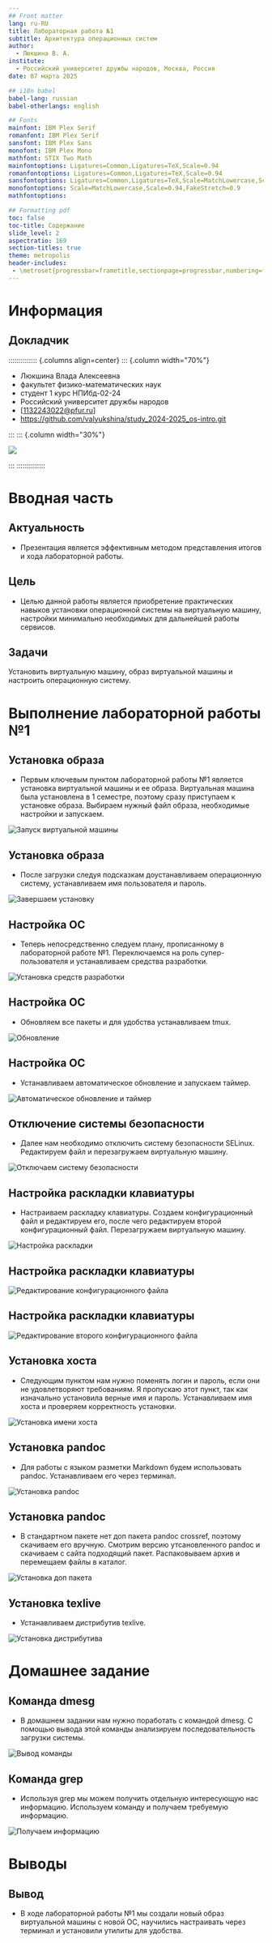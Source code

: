 ```yaml
---
## Front matter
lang: ru-RU
title: Лабораторная работа №1
subtitle: Архитектура операционных систем
author:
  - Люкшина В. А.
institute:
  - Российский университет дружбы народов, Москва, Россия
date: 07 марта 2025

## i18n babel
babel-lang: russian
babel-otherlangs: english

## Fonts
mainfont: IBM Plex Serif
romanfont: IBM Plex Serif
sansfont: IBM Plex Sans
monofont: IBM Plex Mono
mathfont: STIX Two Math
mainfontoptions: Ligatures=Common,Ligatures=TeX,Scale=0.94
romanfontoptions: Ligatures=Common,Ligatures=TeX,Scale=0.94
sansfontoptions: Ligatures=Common,Ligatures=TeX,Scale=MatchLowercase,Scale=0.94
monofontoptions: Scale=MatchLowercase,Scale=0.94,FakeStretch=0.9
mathfontoptions:

## Formatting pdf
toc: false
toc-title: Содержание
slide_level: 2
aspectratio: 169
section-titles: true
theme: metropolis
header-includes:
 - \metroset{progressbar=frametitle,sectionpage=progressbar,numbering=fraction}
---
```


# Информация

## Докладчик

:::::::::::::: {.columns align=center}
::: {.column width="70%"}

  * Люкшина Влада Алексеевна
  * факультет физико-математических наук
  * студент 1 курс НПИбд-02-24
  * Российский университет дружбы народов
  * [1132243022@pfur.ru]
  * <https://github.com/valyukshina/study_2024-2025_os-intro.git>

:::
::: {.column width="30%"}

![](./image/1.png)

:::
::::::::::::::

# Вводная часть

## Актуальность

- Презентация является эффективным методом представления итогов и хода лабораторной работы.

## Цель

- Целью данной работы является приобретение практических навыков установки операционной системы на виртуальную машину, настройки минимально необходимых для дальнейшей работы сервисов.  

## Задачи

Установить виртуальную машину, образ виртуальной машины и настроить операционную систему.  

# Выполнение лабораторной работы №1
## Установка образа
- Первым ключевым пунктом лабораторной работы №1 является установка виртуальной машины и ее образа. Виртуальная машина была установлена в 1 семестре, поэтому сразу приступаем к установке образа. Выбираем нужный файл образа, необходимые настройки и запускаем.  

![Запуск виртуальной машины](./image/1.png)  

## Установка образа
- После загрузки следуя подсказкам доустанавливаем операционную систему, устанавливаем имя пользователя и пароль.  

![Завершаем установку](./image/2.png)  

## Настройка ОС
- Теперь непосредственно следуем плану, прописанному в лабораторной работе №1. Переключаемся на роль супер-пользователя и устанавливаем средства разработки.  

![Установка средств разработки](./image/3.png)  

## Настройка ОС
- Обновляем все пакеты и для удобства устанавливаем tmux.  

![Обновление](./image/4.png)  

## Настройка ОС
- Устанавливаем автоматическое обновление и запускаем таймер.  

![Автоматическое обновление и таймер](./image/5.png)  

## Отключение системы безопасности 
- Далее нам необходимо отключить систему безопасности SELinux. Редактируем файл и перезагружаем виртуальную машину.  

![Отключаем систему безопасности](./image/6.png)  

## Настройка раскладки клавиатуры
- Настраиваем раскладку клавиатуры. Создаем конфигурационный файл и редактируем его, после чего редактируем второй конфигурационный файл. Перезагружаем виртуальную машину.  

![Настройка раскладки](./image/7.png)  

## Настройка раскладки клавиатуры
![Редактирование конфигурационного файла](./image/8.png)  

## Настройка раскладки клавиатуры
![Редактирование второго конфигурационного файла](./image/9.png)  

## Установка хоста
- Следующим пунктом нам нужно поменять логин и пароль, если они не удовлетворяют требованиям. Я пропускаю этот пункт, так как изначально установила верные имя и пароль. Устанавливаем имя хоста и проверяем корректность установки.  

![Установка имени хоста](./image/10.png)  

## Установка pandoc
- Для работы с языком разметки Markdown будем использовать pandoc. Устанавливаем его через терминал.  

![Установка pandoc](./image/11.png)  

## Установка pandoc
- В стандартном пакете нет доп пакета pandoc crossref, поэтому скачиваем его вручную. Смотрим версию утсановленного pandoc и скачиваем с сайта подходящий пакет. Распаковываем архив и перемещаем файлы в каталог.  

![Установка доп пакета](./image/12.png)  

## Установка texlive
- Устанавливаем дистрибутив texlive.  

![Установка дистрибутива](./image/13.png)  

# Домашнее задание
## Команда dmesg
- В домашнем задании нам нужно поработать с командой dmesg. С помощью вывода этой команды анализируем последовательность загрузки системы.  

![Вывод команды](./image/14.png)  

## Команда grep
- Используя grep мы можем получить отдельную интересующую нас информацию. Используем команду и получаем требуемую информацию.  

![Получаем информацию](./image/15.png)  

# Выводы
## Вывод

- В ходе лабораторной работы №1 мы создали новый образ виртуальной машины с новой ОС, научились настраивать через терминал и установили утилиты для удобства.  














